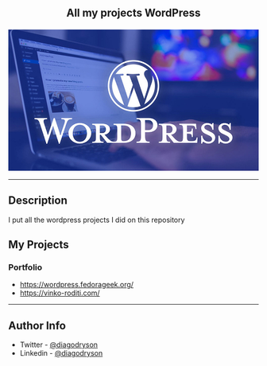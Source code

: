 ## <p align="center">All my projects WordPress</p>

![Project Image](wordpress-logo.jpg)

---

## Description

I put all the wordpress projects I did on this repository

## My Projects

### Portfolio
- https://wordpress.fedorageek.org/
- https://vinko-roditi.com/


---

## Author Info

- Twitter - [@diagodryson](https://twitter.com/jamesqquick)
- Linkedin - [@diagodryson](https://linkedin.com/in/diagodryson)
